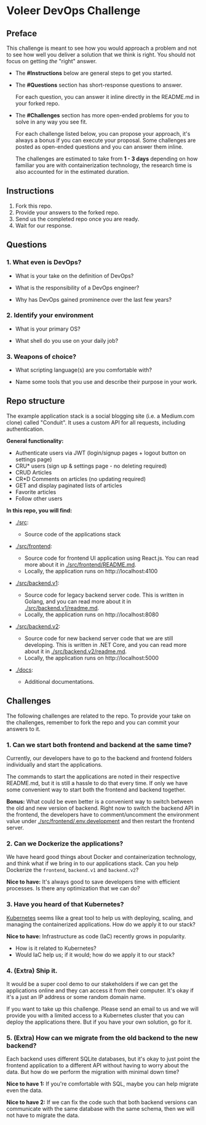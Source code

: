 # Voleer DevOps Challenge

## Preface

This challenge is meant to see how you would approach a problem and not to see
how well you deliver a solution that we think is right. You should not focus on
getting _the_ "right" answer.

- The **#Instructions** below are general steps to get you started.

- The **#Questions** section has short-response questions to answer.

  For each question, you can answer it inline directly in the README.md in your forked repo.

- The **#Challenges** section has more open-ended problems for you to solve in
  any way you see fit.

  For each challenge listed below, you can propose your approach, it's always a
  bonus if you can execute your proposal. Some challenges are posted as open-ended
  questions and you can answer them inline.

  The challenges are estimated to take from **1 - 3 days** depending on how familiar
  you are with containerization technology, the research time is also accounted for in the
  estimated duration.

## Instructions

1. Fork this repo.
2. Provide your answers to the forked repo.
3. Send us the completed repo once you are ready.
4. Wait for our response.

## Questions

### 1. What even is DevOps?

- What is your take on the definition of DevOps?

- What is the responsibility of a DevOps engineer?

- Why has DevOps gained prominence over the last few years?

### 2. Identify your environment

- What is your primary OS?

- What shell do you use on your daily job?

### 3. Weapons of choice?

- What scripting language(s) are you comfortable with?

- Name some tools that you use and describe their purpose in your work.

## Repo structure

The example application stack is a social blogging site (i.e. a Medium.com clone) called "Conduit". It uses a custom API for all requests, including authentication.

**General functionality:**

- Authenticate users via JWT (login/signup pages + logout button on settings page)
- CRU\* users (sign up & settings page - no deleting required)
- CRUD Articles
- CR\*D Comments on articles (no updating required)
- GET and display paginated lists of articles
- Favorite articles
- Follow other users

**In this repo, you will find:**

- [./src](./src):

  - Source code of the applications stack

- [./src/frontend](./src/frontend):

  - Source code for frontend UI application using React.js. You can read more about it in [./src/frontend/README.md](./src/frontend/README.md).
  - Locally, the application runs on http://localhost:4100

- [./src/backend.v1](./src/backend.v1):

  - Source code for legacy backend server code. This is written in Golang, and you can read more about it in [./src/backend.v1/readme.md](./src/backend.v1/readme.md).
  - Locally, the application runs on http://localhost:8080

- [./src/backend.v2](./src/backend.v2):

  - Source code for new backend server code that we are still developing. This is written in .NET Core, and you can read more about it in [./src/backend.v2/readme.md](./src/backend.v2/readme.md).
  - Locally, the application runs on http://localhost:5000

- [./docs](./docs):
  - Additional documentations.

## Challenges

The following challenges are related to the repo. To provide your take on the
challenges, remember to fork the repo and you can commit your answers to it.

### 1. Can we start both frontend and backend at the same time?

Currently, our developers have to go to the backend and frontend folders individually and start the applications.

The commands to start the applications are noted in their respective README.md, but it is still a hassle to do that every time. If only we have some convenient way to start both the frontend and backend together.

**Bonus:** What could be even better is a convenient way to switch between the old and new
version of backend. Right now to switch the backend API in the frontend, the developers have
to comment/uncomment the environment value under [./src/frontend/.env.development](./src/frontend/.env.development) and then restart the frontend server.

### 2. Can we Dockerize the applications?

We have heard good things about Docker and containerization technology, and think what if
we bring in to our applications stack. Can you help Dockerize the `frontend`, `backend.v1` and `backend.v2`?

**Nice to have:** It's always good to save developers time with efficient processes. Is there any optimization that we can do?

### 3. Have you heard of that Kubernetes?

[Kubernetes](https://kubernetes.io/) seems like a great tool to help us with deploying, scaling, and managing the containerized applications. How do we apply it to our stack?

**Nice to have:** Infrastructure as code (IaC) recently grows in popularity.

- How is it related to Kubernetes?
- Would IaC help us; if it would; how do we apply it to our stack?

### 4. (Extra) Ship it.

It would be a super cool demo to our stakeholders if we can get the applications online and they can access it from their computer. It's okay if it's a just an IP address or some random domain name.

If you want to take up this challenge. Please send an email to us and we will provide you
with a limited access to a Kubernetes cluster that you can deploy the applications there. But if you have your own solution, go for it.

### 5. (Extra) How can we migrate from the old backend to the new backend?

Each backend uses different SQLite databases, but it's okay to just point the frontend
application to a different API without having to worry about the data. But how do we perform
the migration with minimal down time?

**Nice to have 1:** If you're comfortable with SQL, maybe you can help migrate even the data.

**Nice to have 2:** If we can fix the code such that both backend versions can communicate with
the same database with the same schema, then we will not have to migrate the data.
